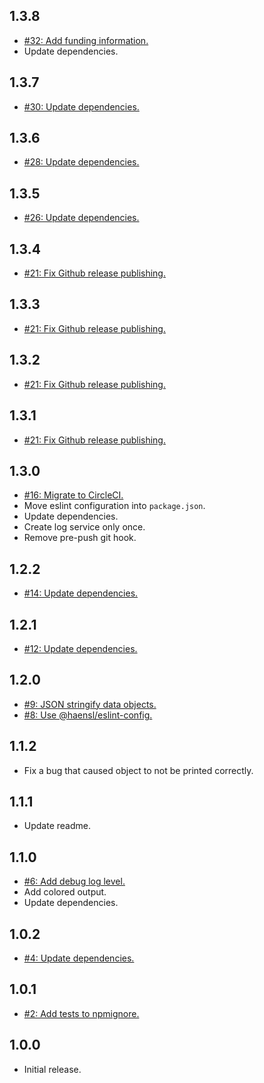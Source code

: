 ## 1.3.8
* [#32: Add funding information.](https://github.com/haensl/log/issues/32)
* Update dependencies.

## 1.3.7
* [#30: Update dependencies.](https://github.com/haensl/log/issues/30)

## 1.3.6
* [#28: Update dependencies.](https://github.com/haensl/log/issues/28)

## 1.3.5
* [#26: Update dependencies.](https://github.com/haensl/log/issues/26)

## 1.3.4
* [#21: Fix Github release publishing.](https://github.com/haensl/log/issues/21)

## 1.3.3
* [#21: Fix Github release publishing.](https://github.com/haensl/log/issues/21)

## 1.3.2
* [#21: Fix Github release publishing.](https://github.com/haensl/log/issues/21)

## 1.3.1
* [#21: Fix Github release publishing.](https://github.com/haensl/log/issues/21)

## 1.3.0
* [#16: Migrate to CircleCI.](https://github.com/haensl/log/issues/16)
* Move eslint configuration into `package.json`.
* Update dependencies.
* Create log service only once.
* Remove pre-push git hook.

## 1.2.2
* [#14: Update dependencies.](https://github.com/haensl/log/issues/14)

## 1.2.1
* [#12: Update dependencies.](https://github.com/haensl/log/issues/12)

## 1.2.0
* [#9: JSON stringify data objects.](https://github.com/haensl/log/issues/9)
* [#8: Use @haensl/eslint-config.](https://github.com/haensl/log/issues/8)

## 1.1.2
* Fix a bug that caused object to not be printed correctly.

## 1.1.1
* Update readme.

## 1.1.0
* [#6: Add debug log level.](https://github.com/haensl/log/issues/6)
* Add colored output.
* Update dependencies.

## 1.0.2
* [#4: Update dependencies.](https://github.com/haensl/log/issues/4)

## 1.0.1
* [#2: Add tests to npmignore.](https://github.com/haensl/log/issues/2)

## 1.0.0
* Initial release.
